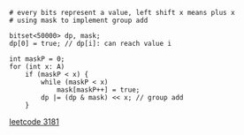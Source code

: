 ```cpp=
# every bits represent a value, left shift x means plus x
# using mask to implement group add

bitset<50000> dp, mask; 
dp[0] = true; // dp[i]: can reach value i

int maskP = 0;
for (int x: A)
    if (maskP < x) {
        while (maskP < x)
            mask[maskP++] = true;
        dp |= (dp & mask) << x; // group add
    }
```

[leetcode 3181](https://leetcode.com/problems/maximum-total-reward-using-operations-ii/description/)